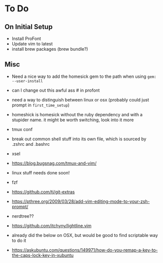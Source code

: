 # To Do

## On Initial Setup 
* Install ProFont 
* Update vim to latest
* install brew packages (brew bundle?)

## Misc
* Need a nice way to add the homesick gem to the path when using `gem: --user-install`
* can I change out this awful ass # in profont
* need a way to distinguish between linux or osx (probably could just prompt in `first_time_setup`) 
* homeshick is homesick without the ruby dependency and with a stupider name. it might be worth switching, look into it more

* tmux conf
* break out common shell stuff into its own file, which is sourced by .zshrc and .bashrc
* xsel 
* https://blog.bugsnag.com/tmux-and-vim/
* linux stuff needs done soon!
* fzf
* https://github.com/tj/git-extras
* https://pthree.org/2009/03/28/add-vim-editing-mode-to-your-zsh-prompt/
* nerdtree?? 
* https://github.com/itchyny/lightline.vim

* already did the below on OSX, but would be good to find scriptable way to do it
* https://askubuntu.com/questions/149971/how-do-you-remap-a-key-to-the-caps-lock-key-in-xubuntu
